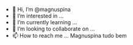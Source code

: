 - 👋 Hi, I’m @magnuspina
- 👀 I’m interested in ...
- 🌱 I’m currently learning ...
- 💞️ I’m looking to collaborate on ...
- 📫 How to reach me ...
Magnuspina tudo bem
<!---
magnuspina/magnuspina is a ✨ special ✨ repository because its `README.md` (this file) appears on your GitHub profile.
You can click the Preview link to take a look at your changes.
--->
